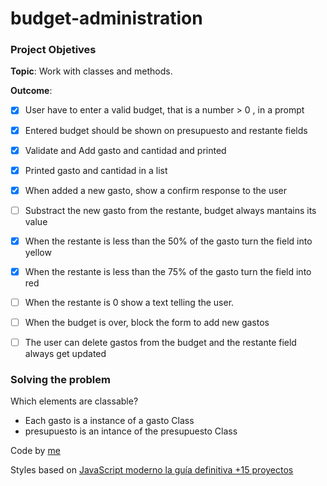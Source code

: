 # budget-administration

### Project Objetives

**Topic**: Work with classes and methods.

**Outcome**:

- [x] User have to enter a valid budget, that is a number > 0 , in a prompt

- [x] Entered budget should be shown on presupuesto and restante fields

- [x] Validate and Add gasto and cantidad and printed 

- [x] Printed gasto and cantidad in a list

- [x] When added a new gasto, show a confirm response to the user

- [ ] Substract the new gasto from the restante, budget always mantains its value 

- [x] When the restante is less than the 50% of the gasto turn the field into yellow

- [x] When the restante is less than the 75% of the gasto turn the field into red

- [ ] When the restante is 0 show a text telling the user. 

- [ ] When the budget is over, block the form to add new gastos

- [ ] The user can delete gastos from the budget and the restante field always get updated

### Solving the problem

Which elements are classable?
- Each gasto is a instance of a gasto Class
- presupuesto is an intance of the presupuesto Class

Code by [me](https://github.com/sofiamejiamuro)

Styles based on [JavaScript moderno la guía definitiva +15 proyectos](https://www.udemy.com/share/101Z6UBksSdFlTQHQ=/)
